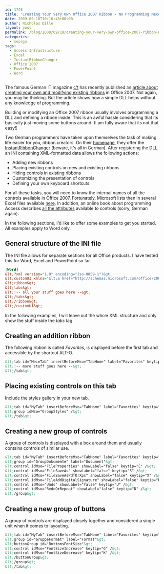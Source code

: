 ```yaml
---
id: 1748
title: 'Creating Your Very Own Office 2007 Ribbon - No Programming Necessary!'
date: 2009-09-18T10:10:43+00:00
author: Nicholas Dille
layout: post
permalink: /blog/2009/09/18/creating-your-very-own-office-2007-ribbon-no-programming-necessary/
categories:
  - sepago
tags:
  - Access Infrastructure
  - Excel
  - InstantRibbonChanger
  - Office 2007
  - PowerPoint
  - Word
---
```

The famous German IT magazine [c't](http://www.heise.de/ct/) has recently published an [article about creating your own and modifying existing ribbons](http://www.heise.de/ct/ftp/09/15/172/) in Office 2007. Not again, you may be thinking. But the article shows how a simple DLL helps without any knowledge of programming.

<!--more-->

Building or modifying an Office 2007 ribbon usually involves programming a DLL and defining a ribbon inside. This is an awful hassle considering that its basically just moving some buttons around. (I am fully aware that its not that easy!)

Two German programmers have taken upon themselves the task of making life easier for you, ribbon creators. On their [homepage](http://www.mosstools.de/), they offer the [InstantRibbonChanger](http://www.mosstools.de/index.php?option=com_content&view=article&id=48&Itemid=56) (beware, it's all in German). After registering the DLL, an INI containing XML-formatted data allows the following actions:

  * Adding new ribbons
  * Placing existing controls on new and existing ribbons
  * Hiding controls in existing ribbons
  * Customizing the presentation of controls
  * Defining your own keyboard shortcuts

For all these tasks, you will need to know the internal names of all the controls available in Office 2007. Fortunately, Microsoft lists then in several Excel files available [here](http://www.microsoft.com/downloads/details.aspx?familyid=4329D9E9-4D11-46A5-898D-23E4F331E9AE&displaylang=en). In addition, an online book about programming Access describes [all the attributes](http://www.access-entwicklerbuch.de/2007/index.php?page=buch&bookpage=Kap_12/11_02.html) available to controls (sorry, German again).

In the following sections, I'd like to offer some examples to get you started. All examples apply to Word only.

## General structure of the INI file

The INI file allows for separate sections for all Office products. I have tested this for Word, Excel and PowerPoint so far.

```ini
[Word]
&lt;?xml version="1.0" encoding="iso-8859-1"?&gt;
&lt;customUI xmlns="&lt;a href="http://schemas.microsoft.com/office/2006/01/customui%22">http://schemas.microsoft.com/office/2006/01/customui"&lt;/a>&gt;
&lt;ribbon&gt;
&lt;tabs&gt;
&lt;!-- all your stuff goes here --&gt;
&lt;/tabs&gt;
&lt;/ribbon&gt;
&lt;/customUI&gt;
```

In the following examples, I will leave out the whole XML structure and only show the stuff inside the _tabs_ tag.

## Creating an addition ribbon

The following ribbon is called _Favorites_, is displayed before the first tab and accessible by the shortcut ALT-O.

```xml
&lt;tab id="MeinTab" insertBeforeMso="TabHome" label="Favorites" keytip="O"&gt;
&lt;!-- more stuff goes here --&gt;
&lt;/tab&gt;
```

## Placing existing controls on this tab

Include the styles gallery in your new tab.

```xml
&lt;tab id="MyTab" insertBeforeMso="TabHome" label="Favorites" keytip="O"&gt;
&lt;group idMso="GroupStyles" /&gt;
&lt;/tab&gt;
```

## Creating a new group of controls

A group of controls is displayed with a box around them and usually contains controls of similar use.

```xml
&lt;tab id="MyTab" insertBeforeMso="TabHome" label="Favorites" keytip="O"&gt;
&lt;group id="GroupDokumente" label="Document"&gt;
&lt;control idMso="FileProperties" showLabel="false" keytip="E" /&gt;
&lt;control idMso="FileSaveAs" showLabel="false" keytip="S" /&gt;
&lt;control idMso="FileSaveAsPdfOrXps" showLabel="false" keytip="X" /&gt;
&lt;control idMso="FileAddDigitalSignature" showLabel="false" keytip="P" /&gt;
&lt;control idMso="Undo" showLabel="false" keytip="U" /&gt;
&lt;control idMso="RedoOrRepeat" showLabel="false" keytip="D" /&gt;
&lt;/group&gt;
```

## Creating a new group of buttons

A group of controls are displayed closely together and considered a single unit when it comes to layouting.

```xml
&lt;tab id="MyTab" insertBeforeMso="TabHome" label="Favorites" keytip="O"&gt;
&lt;group id="GruppeFormat" label="Format"&gt;
&lt;buttonGroup id="ButtonsFontSize"&gt;
&lt;control idMso="FontSizeIncrease" keytip="G" /&gt;
&lt;control idMso="FontSizeDecrease" keytip="K" /&gt;
&lt;/buttonGroup&gt;
&lt;/group&gt;
&lt;/tab&gt;
```
